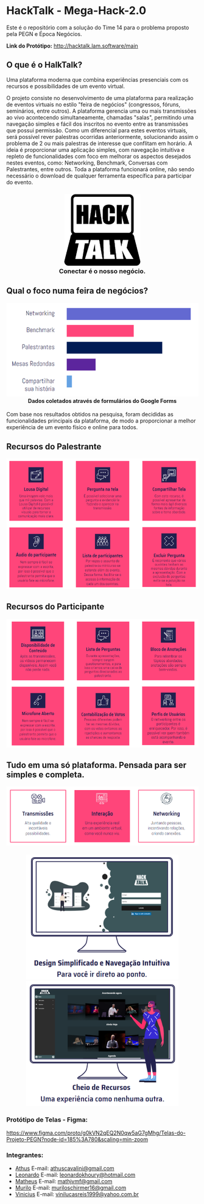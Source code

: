 # HackTalk - Mega-Hack-2.0
Este é o repositório com a solução do Time 14 para o problema proposto pela PEGN e Época Negócios.

<b>Link do Protótipo:</b> http://hacktalk.lam.software/main

## O que é o HalkTalk?
Uma plataforma moderna que combina experiências presenciais com os recursos e possibilidades de um evento virtual.

O projeto consiste no desenvolvimento de uma plataforma para realização de eventos virtuais no estilo "feira de negócios" (congressos, fóruns, seminários, entre outros). A plataforma gerencia uma ou mais transmissões ao vivo acontecendo simultaneamente, chamadas "salas", permitindo uma navegação simples e fácil dos inscritos no evento entre as transmissões que possui permissão. Como um diferencial para estes eventos virtuais, será possível rever palestras ocorridas anteriormente, solucionando assim o problema de 2 ou mais palestras de interesse que conflitam em horário. A ideia é proporcionar uma aplicação simples, com navegação intuitiva e repleto de funcionalidades com foco em melhorar os aspectos desejados nestes eventos, como: Networking, Benchmark, Conversas com Palestrantes, entre outros. Toda a plataforma funcionará online, não sendo necessário o download de qualquer ferramenta específica para participar do evento.

<h3 align="center">
  <img src="assets/hack1-black.png" width="200px" /><br>
  <b>Conectar é o nosso negócio.</b>
</h2>


## Qual o foco numa feira de negócios?
<h4 align="center">
  <img src="assets/stats.PNG"/><br>
  Dados coletados através de formulários do Google Forms
</h3>

Com base nos resultados obtidos na pesquisa, foram decididas as funcionalidades principais da plataforma, de modo a proporcionar a melhor experiência de um evento físico e online para todos.


## Recursos do Palestrante
<h4 align="center">
  <img src="assets/recursos-palestrante.PNG" width="700px"/><br>
</h4>


## Recursos do Participante
<h4 align="center">
  <img src="assets/recursos-participante.PNG" width="720px"/><br>
</h4>


## Tudo em uma só plataforma. Pensada para ser simples e completa. 
<h4 align="center">
  <img src="assets/resumo.PNG"/><br>
</h4>

<h4 align="center">
  <img src="assets/tela1.PNG" width="400px"/>
  <img src="assets/tela2.PNG" width="400px"/>
</h4>

### Protótipo de Telas - Figma:
https://www.figma.com/proto/g0kVN2qEQ2N0qw5aG7gMhg/Telas-do-Projeto-PEGN?node-id=185%3A780&scaling=min-zoom


### Integrantes:
- [Athus](https://github.com/athuscavalini) E-mail: athuscavalini@gmail.com
- [Leonardo](https://github.com/LKhoe) E-mail: leonardokhoury@hotmail.com
- [Matheus](https://github.com/Math-Gomes) E-mail: mathjvmf@gmail.com
- [Murilo](https://github.com/Muriloide21/) E-mail: muriloschirmer16@gmail.com
- [Vinicius](https://github.com/VLRTroll) E-mail: vinilucasreis1999@yahoo.com.br

